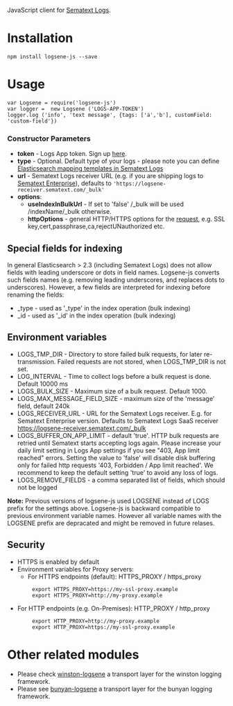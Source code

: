

JavaScript client for [Sematext Logs](http://sematext.com/logsene).

# Installation

    npm install logsene-js --save

# Usage


    var Logsene = require('logsene-js')
    var logger =  new Logsene ('LOGS-APP-TOKEN')
    logger.log ('info', 'text message', {tags: ['a','b'], customField: 'custom-field'})

### Constructor Parameters

- __token__ - Logs App token. Sign up [here](https://apps.sematext.com/users-web/register.do).
- __type__ - Optional. Default type of your logs - please note you can define [Elasticsearch mapping templates in Sematext Logs](http://blog.sematext.com/elasticsearch-mapping-types-for-json-logging/)
- __url__ - Sematext Logs receiver URL (e.g. if you are shipping logs to [Sematext Enterprise](https://sematext.com/enterprise)), defaults to ```'https://logsene-receiver.sematext.com/_bulk'```
- __options__: 
  - __useIndexInBulkUrl__ -  If set to 'false' /_bulk will be used /indexName/_bulk otherwise.
  - __httpOptions__ - general HTTP/HTTPS options for the [request](https://nodejs.org/api/https.html#https_https_request_options_callback), e.g. SSL key,cert,passphrase,ca,rejectUNauthorized etc. 

## Special fields for indexing

In general Elasticsearch > 2.3 (including Sematext Logs) does not allow fields with leading underscore or dots in field names. Logsene-js converts such fields names (e.g. removing leading underscores, and replaces dots to underscores). However, a few fields are interpreted for indexing before renaming the fields: 
- _type - used as '_type' in the index operation (bulk indexing)
- _id - used as '_id' in the index operation (bulk indexing)


## Environment variables
- LOGS_TMP_DIR - Directory to store failed bulk requests, for later re-transmission. Failed requests are not stored, when LOGS_TMP_DIR is not set.
- LOG_INTERVAL - Time to collect logs before a bulk request is done. Default 10000 ms
- LOGS_BULK_SIZE - Maximum size of a bulk request. Default 1000.
- LOGS_MAX_MESSAGE_FIELD_SIZE - maximum size of the 'message' field, default 240k
- LOGS_RECEIVER_URL - URL for the Sematext Logs receiver. E.g. for Sematext Enterprise version. Defaults to Sematext Logs SaaS receiver https://logsene-receiver.sematext.com/_bulk
- LOGS_BUFFER_ON_APP_LIMIT - default 'true'. HTTP bulk requests are retried until Sematext starts accepting logs again. Please increase your daily limit setting in Logs App settings if you see "403, App limit reached" errors. Setting the value to 'false' will disable disk buffering only for failed http requests '403, Forbidden / App limit reached'. We recommend to keep the default setting 'true' to avoid any loss of logs. 
- LOGS_REMOVE_FIELDS - a comma separated list of fields, which should not be logged

__Note:__ Previous versions of logsene-js used LOGSENE instead of LOGS prefix for the settings above. Logsene-js is backward compatible to previous environment variable names. However all variable names with the LOGSENE prefix are depracated and might be removed in future relases.

## Security

- HTTPS is enabled by default
- Environment variables for Proxy servers:
  - For HTTPS endpoints (default): HTTPS_PROXY / https_proxy
```
        export HTTPS_PROXY=https://my-ssl-proxy.example
        export HTTPS_PROXY=http://my-proxy.example
```
  - For HTTP endpoints (e.g. On-Premises): HTTP_PROXY / http_proxy
```
        export HTTP_PROXY=http://my-proxy.example
        export HTTP_PROXY=https://my-ssl-proxy.example
```

# Other related modules

- Please check [winston-logsene](https://github.com/sematext/winston-logsene) a transport layer for the winston logging framework.
- Please see [bunyan-logsene](https://github.com/6RiverSystems/bunyan-logsene) a transport layer for the bunyan logging framework.
